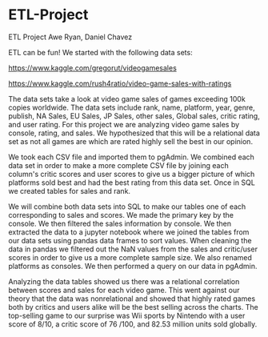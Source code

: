 # ETL-Project

ETL Project 
Awe Ryan, Daniel Chavez



ETL can be fun!
We started with the following data sets:

https://www.kaggle.com/gregorut/videogamesales

https://www.kaggle.com/rush4ratio/video-game-sales-with-ratings

The data sets take a look at video game sales of games exceeding 100k copies worldwide. The data sets include rank, name, platform, year, genre, publish, NA Sales, EU Sales, JP Sales, other sales, Global sales, critic rating, and user rating. For this project we are analyzing video game sales by console, rating, and sales. We hypothesized that this will be a relational data set as not all games are which are rated highly sell the best in our opinion. 

We took each CSV file and imported them to pgAdmin.  We combined each data set in order to make a more complete CSV file by joining each column's critic scores and user scores to give us a bigger picture of which platforms sold best and had the best rating from this data set. Once in SQL we created tables for sales and rank. 

We will combine both data sets into SQL to make our tables one of each corresponding to sales and scores. We made the primary key by the console. We then filtered the sales information by console. We then extracted the data to a jupyter notebook where we joined the tables from our data sets using pandas data frames to sort values. When cleaning the data in pandas we filtered out the NaN values from the sales and critic/user scores in order to give us a more complete sample size. We also renamed platforms as consoles. We then performed a query on our data in pgAdmin.
 
Analyzing the data tables showed us there was a relational correlation between scores and sales for each video game. This went against our theory that the data was nonrelational and showed that highly rated games both by critics and users alike will be the best selling across the charts. The top-selling game to our surprise was Wii sports by Nintendo with a user score of 8/10, a critic score of 76 /100, and 82.53 million units sold globally. 
